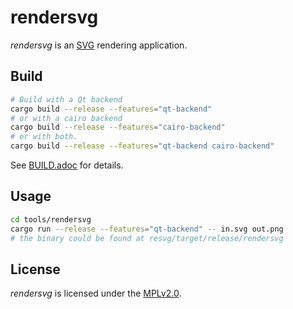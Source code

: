 # rendersvg

*rendersvg* is an [SVG](https://en.wikipedia.org/wiki/Scalable_Vector_Graphics) rendering application.

## Build

```bash
# Build with a Qt backend
cargo build --release --features="qt-backend"
# or with a cairo backend
cargo build --release --features="cairo-backend"
# or with both.
cargo build --release --features="qt-backend cairo-backend"
```

See [BUILD.adoc](../../BUILD.adoc) for details.

## Usage
```bash
cd tools/rendersvg
cargo run --release --features="qt-backend" -- in.svg out.png
# the binary could be found at resvg/target/release/rendersvg
```

## License

*rendersvg* is licensed under the [MPLv2.0](https://www.mozilla.org/en-US/MPL/).

